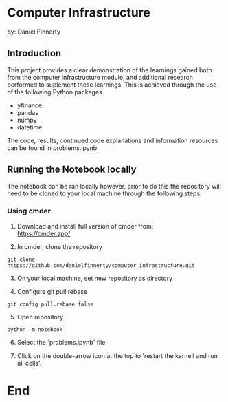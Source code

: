 # Computer Infrastructure

by: Daniel Finnerty

## Introduction

This project provides a clear demonstration of the learnings gained both from the computer infrastructure module, and additional research performed to suplement these learnings. This is achieved through the use of the  following Python packages.

- yfinance
- pandas
- numpy
- datetime

The code, results, continued code explanations and information resources can be found in problems.ipynb.

## Running the Notebook locally
The notebook can be ran locally however, prior to do this the repository will need to be cloned to your local machine through the following steps:

### Using cmder

1. Download and install full version of cmder from:  
https://cmder.app/ 

2. In cmder, clone the repository

```
git clone https://github.com/danielfinnerty/computer_infrastructure.git
```

3. On your local machine, set new repository as directory

4. Configure git pull rebase

```
git config pull.rebase false
```

5. Open repository

```
python -m notebook
```

6. Select the 'problems.ipynb' file

7. Click on the double-arrow icon at the top to 'restart the kernell and run all cells'.

# End